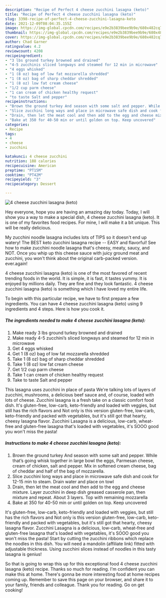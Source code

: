 ```yaml
---
description: "Recipe of Perfect 4 cheese zucchini lasagna (keto)"
title: "Recipe of Perfect 4 cheese zucchini lasagna (keto)"
slug: 3398-recipe-of-perfect-4-cheese-zucchini-lasagna-keto
date: 2021-12-09T08:04:35.155Z
image: https://img-global.cpcdn.com/recipes/e9e2b3839bee9b9e/680x482cq70/4-cheese-zucchini-lasagna-keto-recipe-main-photo.jpg
thumbnail: https://img-global.cpcdn.com/recipes/e9e2b3839bee9b9e/680x482cq70/4-cheese-zucchini-lasagna-keto-recipe-main-photo.jpg
cover: https://img-global.cpcdn.com/recipes/e9e2b3839bee9b9e/680x482cq70/4-cheese-zucchini-lasagna-keto-recipe-main-photo.jpg
author: Chad Garner
ratingvalue: 4.2
reviewcount: 4208
recipeingredient:
- "3 lbs ground turkey browned and drained"
- "4-5 zucchinis sliced longways and steamed for 12 min in microwave"
- "4 eggs whisked"
- "1 (8 oz) bag of low fat mozzarella shredded"
- "1 (8 oz) bag of sharp cheddar shredded"
- "1 (8 oz) low fat cream cheese"
- "1/2 cup parm cheese"
- "1 can cream of chicken healthy request"
- "to taste Salt and pepper"
recipeinstructions:
- "Brown the ground turkey And season with some salt and pepper. While that’s going whisk together in large bowl the eggs, Parmesan cheese, cream of chicken, salt and pepper. Mix in softened cream cheese, bag of cheddar and half of the bag of mozzarella."
- "Slice zucchini long ways and place in microwave safe dish and cook for 12-15 min to steam. Drain water and place on towl"
- "Drain, then let the meat cool and then add to the egg and cheese mixture. Layer zucchini in deep dish greased casserole pan, then mixture and repeat. About 3 layers. Top with remaining mozzarella"
- "Bake at 350 for 40-50 min or until golden on top. Keep uncovered"
categories:
- Recipe
tags:
- 4
- cheese
- zucchini

katakunci: 4 cheese zucchini 
nutrition: 188 calories
recipecuisine: American
preptime: "PT15M"
cooktime: "PT42M"
recipeyield: "3"
recipecategory: Dessert

---
```



![4 cheese zucchini lasagna (keto)](https://img-global.cpcdn.com/recipes/e9e2b3839bee9b9e/680x482cq70/4-cheese-zucchini-lasagna-keto-recipe-main-photo.jpg)

Hey everyone, hope you are having an amazing day today. Today, I will show you a way to make a special dish, 4 cheese zucchini lasagna (keto). It is one of my favorites food recipes. For mine, I will make it a bit unique. This will be really delicious.

My zucchini noodle lasagna includes lots of TIPS so it doesn&#39;t end up watery! The BEST keto zucchini lasagna recipe -- EASY and flavorful! See how to make zucchini noodle lasagna that&#39;s cheesy, meaty, saucy, and NOT. Once you whip up this cheese sauce with juicy ground meat and zucchini, you won&#39;t think about the original carb-packed version. ever.again!

4 cheese zucchini lasagna (keto) is one of the most favored of recent trending foods in the world. It is simple, it is fast, it tastes yummy. It is enjoyed by millions daily. They are fine and they look fantastic. 4 cheese zucchini lasagna (keto) is something which I have loved my entire life.


To begin with this particular recipe, we have to first prepare a few ingredients. You can have 4 cheese zucchini lasagna (keto) using 9 ingredients and 4 steps. Here is how you cook it.

<!--inarticleads1-->

##### The ingredients needed to make 4 cheese zucchini lasagna (keto):

1. Make ready 3 lbs ground turkey browned and drained
1. Make ready 4-5 zucchini’s sliced longways and steamed for 12 min in microwave
1. Get 4 eggs whisked
1. Get 1 (8 oz) bag of low fat mozzarella shredded
1. Take 1 (8 oz) bag of sharp cheddar shredded
1. Take 1 (8 oz) low fat cream cheese
1. Get 1/2 cup parm cheese
1. Take 1 can cream of chicken healthy request
1. Take to taste Salt and pepper


This lasagna uses zucchini in place of pasta We&#39;re talking lots of layers of zucchini, mushrooms, a delicious beef sauce and, of course, loaded with lots of cheese. Zucchini lasagna is a fresh take on a classic comfort food dish. It&#39;s gluten-free, low-carb, keto-friendly and loaded with veggies, but still has the rich flavors and Not only is this version gluten-free, low-carb, keto-friendly and packed with vegetables, but it&#39;s still got that hearty, cheesy lasagna flavor. Zucchini Lasagna is a delicious, low-carb, wheat-free and gluten-free lasagna that&#39;s loaded with vegetables, it&#39;s SOOO good you won&#39;t miss the pasta! 

<!--inarticleads2-->

##### Instructions to make 4 cheese zucchini lasagna (keto):

1. Brown the ground turkey And season with some salt and pepper. While that’s going whisk together in large bowl the eggs, Parmesan cheese, cream of chicken, salt and pepper. Mix in softened cream cheese, bag of cheddar and half of the bag of mozzarella.
1. Slice zucchini long ways and place in microwave safe dish and cook for 12-15 min to steam. Drain water and place on towl
1. Drain, then let the meat cool and then add to the egg and cheese mixture. Layer zucchini in deep dish greased casserole pan, then mixture and repeat. About 3 layers. Top with remaining mozzarella
1. Bake at 350 for 40-50 min or until golden on top. Keep uncovered


It&#39;s gluten-free, low-carb, keto-friendly and loaded with veggies, but still has the rich flavors and Not only is this version gluten-free, low-carb, keto-friendly and packed with vegetables, but it&#39;s still got that hearty, cheesy lasagna flavor. Zucchini Lasagna is a delicious, low-carb, wheat-free and gluten-free lasagna that&#39;s loaded with vegetables, it&#39;s SOOO good you won&#39;t miss the pasta! Start by cutting the zucchini ribbons which replace the noodles in this dish. You will need a mandolin (affiliate link) fitted with adjustable thickness. Using zucchini slices instead of noodles in this tasty lasagna is genius! 

So that is going to wrap this up for this exceptional food 4 cheese zucchini lasagna (keto) recipe. Thanks so much for reading. I'm confident you can make this at home. There's gonna be more interesting food at home recipes coming up. Remember to save this page on your browser, and share it to your family, friends and colleague. Thank you for reading. Go on get cooking!
